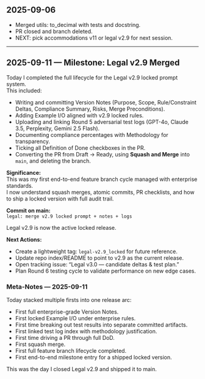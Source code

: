 ## 2025-09-06
- Merged utils: to_decimal with tests and docstring.
- PR closed and branch deleted.
- NEXT: pick accommodations v11 or legal v2.9 for next session.

---
## 2025-09-11 — Milestone: Legal v2.9 Merged

Today I completed the full lifecycle for the Legal v2.9 locked prompt system.  
This included:
- Writing and committing Version Notes (Purpose, Scope, Rule/Constraint Deltas, Compliance Summary, Risks, Merge Preconditions).  
- Adding Example I/O aligned with v2.9 locked rules.  
- Uploading and linking Round 5 adversarial test logs (GPT-4o, Claude 3.5, Perplexity, Gemini 2.5 Flash).  
- Documenting compliance percentages with Methodology for transparency.  
- Ticking all Definition of Done checkboxes in the PR.  
- Converting the PR from Draft → Ready, using **Squash and Merge** into `main`, and deleting the branch.  

**Significance:**  
This was my first end-to-end feature branch cycle managed with enterprise standards.  
I now understand squash merges, atomic commits, PR checklists, and how to ship a locked version with full audit trail.  

**Commit on main:**  
`legal: merge v2.9 locked prompt + notes + logs`  

Legal v2.9 is now the active locked release.  

**Next Actions:**  
- Create a lightweight tag: `legal-v2.9_locked` for future reference.  
- Update repo index/README to point to v2.9 as the current release.  
- Open tracking issue: “Legal v3.0 — candidate deltas & test plan.”  
- Plan Round 6 testing cycle to validate performance on new edge cases.  

### Meta-Notes — 2025-09-11

Today stacked multiple firsts into one release arc:  
- First full enterprise-grade Version Notes.  
- First locked Example I/O under enterprise rules.  
- First time breaking out test results into separate committed artifacts.  
- First linked test log index with methodology justification.  
- First time driving a PR through full DoD.  
- First squash merge.  
- First full feature branch lifecycle completed.  
- First end-to-end milestone entry for a shipped locked version.  

This was the day I closed Legal v2.9 and shipped it to main.  
